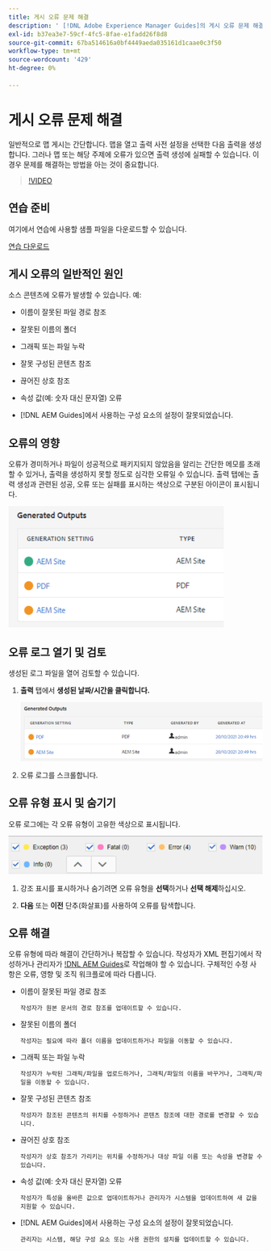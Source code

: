 ```yaml
---
title: 게시 오류 문제 해결
description: ' [!DNL Adobe Experience Manager Guides]의 게시 오류 문제 해결'
exl-id: b37ea3e7-59cf-4fc5-8fae-e1fadd26f8d8
source-git-commit: 67ba514616a0bf4449aeda035161d1caae0c3f50
workflow-type: tm+mt
source-wordcount: '429'
ht-degree: 0%

---
```


# 게시 오류 문제 해결

일반적으로 맵 게시는 간단합니다. 맵을 열고 출력 사전 설정을 선택한 다음 출력을 생성합니다. 그러나 맵 또는 해당 주제에 오류가 있으면 출력 생성에 실패할 수 있습니다. 이 경우 문제를 해결하는 방법을 아는 것이 중요합니다.

>[!VIDEO](https://video.tv.adobe.com/v/338990?quality=12&learn=on)

## 연습 준비

여기에서 연습에 사용할 샘플 파일을 다운로드할 수 있습니다.

[연습 다운로드](assets/exercises/publishing-basic-to-advanced.zip)

## 게시 오류의 일반적인 원인

소스 콘텐츠에 오류가 발생할 수 있습니다. 예:

* 이름이 잘못된 파일 경로 참조

* 잘못된 이름의 폴더

* 그래픽 또는 파일 누락

* 잘못 구성된 콘텐츠 참조

* 끊어진 상호 참조

* 속성 값(예: 숫자 대신 문자열) 오류

* [!DNL AEM Guides]에서 사용하는 구성 요소의 설정이 잘못되었습니다.

## 오류의 영향

오류가 경미하거나 파일이 성공적으로 패키지되지 않았음을 알리는 간단한 메모를 초래할 수 있거나, 출력을 생성하지 못할 정도로 심각한 오류일 수 있습니다. 출력 탭에는 출력 생성과 관련된 성공, 오류 또는 실패를 표시하는 색상으로 구분된 아이콘이 표시됩니다.

![오류 영향](images/error-impact.png)

## 오류 로그 열기 및 검토

생성된 로그 파일을 열어 검토할 수 있습니다.

1. **출력** 탭에서 **생성된 날짜/시간을 클릭합니다.**

   ![error-log](images/error-log.png)

1. 오류 로그를 스크롤합니다.

## 오류 유형 표시 및 숨기기

오류 로그에는 각 오류 유형이 고유한 색상으로 표시됩니다.

![탐색 오류](images/navigate-errors.png)

1. 강조 표시를 표시하거나 숨기려면 오류 유형을 **선택**&#x200B;하거나 **선택 해제**&#x200B;하십시오.

1. **다음** 또는 **이전** 단추(화살표)를 사용하여 오류를 탐색합니다.

## 오류 해결

오류 유형에 따라 해결이 간단하거나 복잡할 수 있습니다. 작성자가 XML 편집기에서 작성하거나 관리자가 [!DNL AEM Guides](으)로 작업해야 할 수 있습니다. 구체적인 수정 사항은 오류, 영향 및 조직 워크플로에 따라 다릅니다.

* 이름이 잘못된 파일 경로 참조

      작성자가 원본 문서의 경로 참조를 업데이트할 수 있습니다.
     
  
* 잘못된 이름의 폴더

      작성자는 필요에 따라 폴더 이름을 업데이트하거나 파일을 이동할 수 있습니다.
     
  
* 그래픽 또는 파일 누락

      작성자가 누락된 그래픽/파일을 업로드하거나, 그래픽/파일의 이름을 바꾸거나, 그래픽/파일을 이동할 수 있습니다.
     
  
* 잘못 구성된 콘텐츠 참조

      작성자가 참조된 콘텐츠의 위치를 수정하거나 콘텐츠 참조에 대한 경로를 변경할 수 있습니다.
     
  
* 끊어진 상호 참조

      작성자가 상호 참조가 가리키는 위치를 수정하거나 대상 파일 이름 또는 속성을 변경할 수 있습니다.
     
  
* 속성 값(예: 숫자 대신 문자열) 오류

      작성자가 특성을 올바른 값으로 업데이트하거나 관리자가 시스템을 업데이트하여 새 값을 지원할 수 있습니다.
     
  
* [!DNL AEM Guides]에서 사용하는 구성 요소의 설정이 잘못되었습니다.

      관리자는 시스템, 해당 구성 요소 또는 사용 권한의 설치를 업데이트할 수 있습니다.
     
  